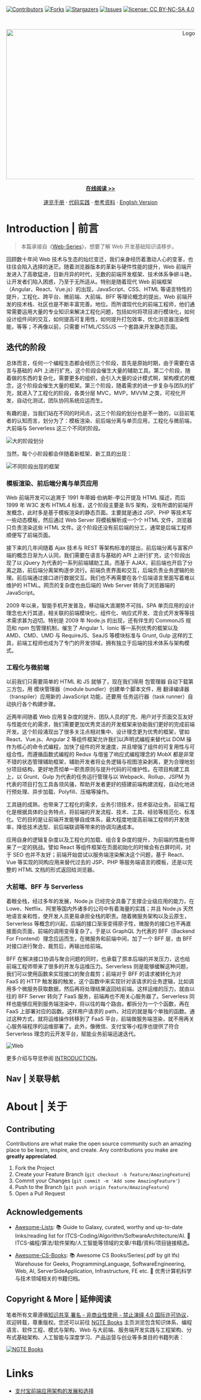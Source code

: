 [![Contributors][contributors-shield]][contributors-url]
[![Forks][forks-shield]][forks-url]
[![Stargazers][stars-shield]][stars-url]
[![Issues][issues-shield]][issues-url]
[![license: CC BY-NC-SA 4.0](https://img.shields.io/badge/license-CC%20BY--NC--SA%204.0-lightgrey.svg)][license-url]

<!-- PROJECT LOGO -->
<br />
<p align="center">
  <a href="https://github.com/wx-chevalier/Web-Engineering-Series">
    <img src="header.svg" alt="Logo" style="width: 100vw;height: 400px" />
  </a>

  <p align="center">
    <a href="https://ng-tech.icu/books/Web-Engineering-Series"><strong>在线阅读 >> </strong></a>
    <br />
    <br />
    <a href="https://github.com/wx-chevalier/Awesome-CheatSheets">速览手册</a>
    ·
    <a href="https://github.com/wx-chevalier">代码实践</a>
    ·
       <a href="https://github.com/wx-chevalier/Awesome-Lists">参考资料</a>
    ·
    <a href="./README.en.md">English Version</a>

  </p>
</p>

<!-- ABOUT THE PROJECT -->

# Introduction | 前言

> 本篇承接自《[Web-Series](https://github.com/wx-chevalier/Web-Series?q=)》，想要了解 Web 开发基础知识请移步。

回顾数十年间 Web 技术与生态的灿烂变迁，我们亲身经历着激动人心的变革，也往往会陷入选择的迷茫。随着浏览器版本的革新与硬件性能的提升，Web 前端开发进入了高歌猛进，日新月异的时代，无数的前端开发框架、技术体系争妍斗艳，让开发者们陷入困惑，乃至于无所适从。特别是随着现代 Web 前端框架（Angular、React、Vue.js）的出现，JavaScript、CSS、HTML 等语言特性的提升，工程化、跨平台、微前端、大前端、BFF 等理论概念的提出，Web 前端开发的技术栈、社区也是不断丰富完善。地位。而所谓现代化的前端工程师，他们通常需要运用大量的专业知识来解决工程化问题，包括如何将项目进行模块化，如何设计组件间的交互，如何提高可复用性，如何提升打包效率，优化浏览器渲染性能，等等；不再像以前，只需要 HTML/CSS/JS 一个套路来开发静态页面。

## 迭代的阶段

总体而言，任何一个编程生态都会经历三个阶段，首先是原始时期，由于需要在语言与基础的 API 上进行扩充，这个阶段会催生大量的辅助工具。第二个阶段，随着做的东西的复杂化，需要更多的组织，会引入大量的设计模式啊，架构模式的概念，这个阶段会催生大量的框架。第三个阶段，随着需求的进一步复杂与团队的扩充，就进入了工程化的阶段，各类分层 MVC，MVP，MVVM 之类，可视化开发，自动化测试，团队协同系统应运而生。

有趣的是，当我们站在不同的时间点，这三个阶段的划分也是不一致的，以目前笔者的认知而言，划分为了：模板渲染、前后端分离与单页应用，工程化与微前端，大前端与 Serverless 这三个不同的阶段。

![大的阶段划分](https://i.postimg.cc/50xXjKN9/image.png)

当然，每个小阶段都会伴随着新框架、新工具的出现：

![不同阶段出现的框架](https://ngte-superbed.oss-cn-beijing.aliyuncs.com/superbed/2021/07/06/60e3ed9b5132923bf8ff713f.jpg)

### 模板渲染、前后端分离与单页应用

Web 前端开发可以追溯于 1991 年蒂姆·伯纳斯-李公开提及 HTML 描述，而后 1999 年 W3C 发布 HTML4 标准，这个阶段主要是 B/S 架构，没有所谓的前端开发概念，此时多是基于模板渲染的静态页面。主要就是通过 JSP、PHP 等技术写一些动态模板，然后通过 Web Server 将模板解析成一个个 HTML 文件，浏览器只负责渲染这些 HTML 文件。这个阶段还没有前后端的分工，通常是后端工程师顺便写了前端页面。

接下来的几年间随着 Ajax 技术与 REST 等架构标准的提出，前后端分离与富客户端的概念日渐为人认同，我们需要在语言与基础的 API 上进行扩充，这个阶段出现了以 jQuery 为代表的一系列前端辅助工具。而基于 AJAX，前后端也开启了分离之路，前后端分离架构逐步流行。前端负责界面和交互，后端负责业务逻辑的处理。前后端通过接口进行数据交互。我们也不再需要在各个后端语言里面写着难以维护的 HTML。网页的复杂度也由后端的 Web Server 转向了浏览器端的 JavaScript。

2009 年以来，智能手机开发普及，移动端大浪潮势不可挡，SPA 单页应用的设计理念也大行其道，相关联的前端模块化、组件化、响应式开发、混合式开发等等技术需求甚为迫切。特别是 2009 年 Node.js 的出现，还有伴生的 CommonJS 规范和 npm 包管理机制，催生了 Angular 1、Ionic 等一系列优秀的框架以及 AMD、CMD、UMD 与 RequireJS、SeaJS 等模块标准与 Grunt, Gulp 这样的工具，前端工程师也成为了专门的开发领域，拥有独立于后端的技术体系与架构模式。

### 工程化与微前端

以前我们只需要简单的 HTML 和 JS 就够了，现在我们得用 包管理器 自动下载第三方包，用 模块管理器（module bundler）创建单个脚本文件，用 翻译编译器（transpiler）应用新的 JavaScript 功能，还要用 任务运行器（task runner）自动执行各个构建步骤。

近两年间随着 Web 应用复杂度的提升、团队人员的扩充、用户对于页面交互友好与性能优化的需求，我们需要更加优秀灵活的开发框架来协助我们更好的完成前端开发。这个阶段涌现出了很多关注点相对集中、设计理念更为优秀的框架，譬如 React、Vue.js、Angular 2 等组件框架允许我们以声明式编程来替代以 DOM 操作为核心的命令式编程，加快了组件的开发速度，并且增强了组件的可复用性与可组合性。而遵循函数式编程的 Redux 与借鉴了响应式编程理念的 MobX 都是非常不错的状态管理辅助框架，辅助开发者将业务逻辑与视图渲染剥离，更为合理地划分项目结构，更好地贯彻单一职责原则与提升代码的可维护性。在项目构建工具上，以 Grunt、Gulp 为代表的任务运行管理与以 Webpack、Rollup、JSPM 为代表的项目打包工具各领风骚，帮助开发者更好的搭建前端构建流程，自动化地进行预处理、异步加载、Polyfill、压缩等操作。

工具链的成熟，也带来了工程化的需求，业务引领技术，技术驱动业务。前端工程化是根据具体的业务特点，将前端的开发流程、技术、工具、经验等规范化、标准化。它的目的是让前端开发能够自成体系，最大程度地提高前端工程师的开发效率，降低技术选型、前后端联调等带来的协调沟通成本。

应用自身的逻辑复杂度以及工程化的加载、组合复杂度的提升，为前端的性能也带来了一定的挑战。譬如 React 等组件框架在页面初始化的时候会有白屏时间，对于 SEO 也并不友好；前端开始尝试以服务端渲染解决这个问题，基于 React、Vue 等实现的同构应用来替代过去的 JSP、PHP 等服务端语言的模板，还是以完整的 HTML 文档的形式返回给浏览器。

### 大前端、BFF 与 Serverless

着眼全栈，经过多年的发展，Node.js 已经完全具备了支撑企业级应用的能力，在 Lowe、Netflix、阿里等国内外诸多的公司中有着海量的实践；并且 Node.js 天然地语言亲和性，使开发人员更易承担全栈的职责。随着微服务架构以及云原生，Serverless 等概念的兴起，后端的接口渐渐变得原子性，微服务的接口也不再直接面向页面，前端的调用变得复杂了。于是以 GraphQL 为代表的 BFF（Backend For Frontend）理念应运而生，在微服务和前端中间，加了一个 BFF 层，由 BFF 对接口进行聚合、裁剪后，再输出给前端。

BFF 在解决接口协调与聚合问题的同时，也承载了原本后端的并发压力，这也给前端工程师带来了很多的开发与运维压力。Serverless 则是能够缓解这种问题，我们可以使用函数来实现接口的聚合裁剪；前端对于 BFF 的请求被转化为对 FaaS 的 HTTP 触发器的触发，这个函数中来实现针对该请求的业务逻辑，比如调用多个微服务获取数据，然后再将处理结果返回给前端。这样运维的压力，就由以往的 BFF Server 转向了 FaaS 服务，前端再也不用关心服务器了。Serverless 同样也能够应用到服务端渲染中，将以往的每个路由，都拆分为一个个函数，再在 FaaS 上部署对应的函数。这样用户请求的 path，对应的就是每个单独的函数。通过这种方式，就将运维操作转移到了 FaaS 平台，前端做服务端渲染，就不用再关心服务端程序的运维部署了。此外，像微信、支付宝等小程序也提供了符合 Serverless 理念的云开发平台，赋能业务前端迅速迭代。

![Web](https://s2.ax1x.com/2019/09/07/nljt0K.png)

更多介绍与导览参阅 [INTRODUCTION](./INTRODUCTION.md)。

## Nav | 关联导航

# About | 关于

<!-- CONTRIBUTING -->

## Contributing

Contributions are what make the open source community such an amazing place to be learn, inspire, and create. Any contributions you make are **greatly appreciated**.

1. Fork the Project
2. Create your Feature Branch (`git checkout -b feature/AmazingFeature`)
3. Commit your Changes (`git commit -m 'Add some AmazingFeature'`)
4. Push to the Branch (`git push origin feature/AmazingFeature`)
5. Open a Pull Request

<!-- ACKNOWLEDGEMENTS -->

## Acknowledgements

- [Awesome-Lists](https://github.com/wx-chevalier/Awesome-Lists): 📚 Guide to Galaxy, curated, worthy and up-to-date links/reading list for ITCS-Coding/Algorithm/SoftwareArchitecture/AI. 💫 ITCS-编程/算法/软件架构/人工智能等领域的文章/书籍/资料/项目链接精选。

- [Awesome-CS-Books](https://github.com/wx-chevalier/Awesome-CS-Books): :books: Awesome CS Books/Series(.pdf by git lfs) Warehouse for Geeks, ProgrammingLanguage, SoftwareEngineering, Web, AI, ServerSideApplication, Infrastructure, FE etc. :dizzy: 优秀计算机科学与技术领域相关的书籍归档。

## Copyright & More | 延伸阅读

笔者所有文章遵循[知识共享 署名 - 非商业性使用 - 禁止演绎 4.0 国际许可协议](https://creativecommons.org/licenses/by-nc-nd/4.0/deed.zh)，欢迎转载，尊重版权。您还可以前往 [NGTE Books](https://ng-tech.icu/books-gallery/) 主页浏览包含知识体系、编程语言、软件工程、模式与架构、Web 与大前端、服务端开发实践与工程架构、分布式基础架构、人工智能与深度学习、产品运营与创业等多类目的书籍列表：

[![NGTE Books](https://s2.ax1x.com/2020/01/18/19uXtI.png)](https://ng-tech.icu/books-gallery/)

# Links

- [支付宝前端应用架构的发展和选择](https://github.com/sorrycc/blog/issues/6)

<!-- MARKDOWN LINKS & IMAGES -->
<!-- https://www.markdownguide.org/basic-syntax/#reference-style-links -->

[contributors-shield]: https://img.shields.io/github/contributors/wx-chevalier/Web-Engineering-Series.svg?style=flat-square
[contributors-url]: https://github.com/wx-chevalier/Web-Engineering-Series/graphs/contributors
[forks-shield]: https://img.shields.io/github/forks/wx-chevalier/Web-Engineering-Series.svg?style=flat-square
[forks-url]: https://github.com/wx-chevalier/Web-Engineering-Series/network/members
[stars-shield]: https://img.shields.io/github/stars/wx-chevalier/Web-Engineering-Series.svg?style=flat-square
[stars-url]: https://github.com/wx-chevalier/Web-Engineering-Series/stargazers
[issues-shield]: https://img.shields.io/github/issues/wx-chevalier/Web-Engineering-Series.svg?style=flat-square
[issues-url]: https://github.com/wx-chevalier/Web-Engineering-Series/issues
[license-shield]: https://img.shields.io/github/license/wx-chevalier/Web-Engineering-Series.svg?style=flat-square
[license-url]: https://github.com/wx-chevalier/Web-Engineering-Series/blob/master/LICENSE.txt
